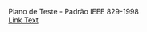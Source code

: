 Plano de Teste - Padrão IEEE 829-1998  
[Link Text](http://qualidade-de-software.blogspot.com.br/2010/02/plano-de-teste-padrao-ieee-829-1998.html)